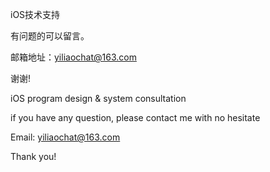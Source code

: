 iOS技术支持

有问题的可以留言。

邮箱地址：yiliaochat@163.com

谢谢!

iOS program design & system consultation

if you have any question, please contact me with no hesitate

Email: yiliaochat@163.com

Thank you!
